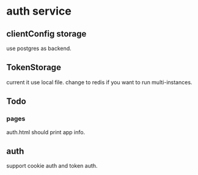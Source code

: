 # auth service

## clientConfig storage

use postgres as backend.

## TokenStorage

current it use local file. change to redis if you want to run multi-instances.

## Todo

### pages

auth.html should print app info.

## auth

support cookie auth and token auth.